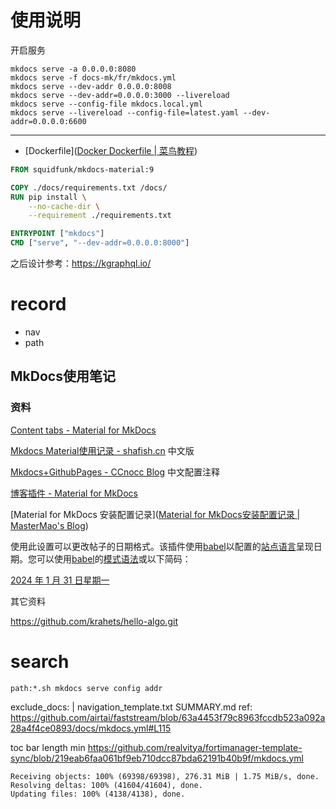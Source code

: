 # 使用说明

开启服务

```shell
mkdocs serve -a 0.0.0.0:8080
mkdocs serve -f docs-mk/fr/mkdocs.yml
mkdocs serve --dev-addr 0.0.0.0:8008
mkdocs serve --dev-addr=0.0.0.0:3000 --livereload
mkdocs serve --config-file mkdocs.local.yml
mkdocs serve --livereload --config-file=latest.yaml --dev-addr=0.0.0.0:6600
```

---

- [Dockerfile]([Docker Dockerfile | 菜鸟教程](https://www.runoob.com/docker/docker-dockerfile.html))

```dockerfile
FROM squidfunk/mkdocs-material:9

COPY ./docs/requirements.txt /docs/
RUN pip install \
    --no-cache-dir \
    --requirement ./requirements.txt

ENTRYPOINT ["mkdocs"]
CMD ["serve", "--dev-addr=0.0.0.0:8000"]
```

之后设计参考：https://kgraphql.io/

# record

- nav
- path

## MkDocs使用笔记

### 资料

[Content tabs - Material for MkDocs](https://squidfunk.github.io/mkdocs-material/reference/content-tabs/#embedded-content-unordered-list)

[Mkdocs Material使用记录 - shafish.cn](https://shafish.cn/blog/mkdocs/) 中文版

[Mkdocs+GithubPages - CCnocc Blog](https://zjuccnocc.github.io/BlogWriteup/Mkdocs%E4%BD%BF%E7%94%A8Writeup/#nav) 中文配置注释

[博客插件 - Material for MkDocs](https://squidfunk.github.io/mkdocs-material/plugins/blog/)

[Material for MkDocs 安装配置记录]([Material for MkDocs安装配置记录 | MasterMao's Blog](https://www.mastermao.cn/2023/Material%20for%20MkDocs%E5%AE%89%E8%A3%85%E9%85%8D%E7%BD%AE%E8%AE%B0%E5%BD%95/))

使用此设置可以更改帖子的日期格式。该插件使用[babel](https://pypi.org/project/Babel/)以配置的[站点语言](https://squidfunk.github.io/mkdocs-material/setup/changing-the-language/#site-language)呈现日期。您可以使用[babel](https://pypi.org/project/Babel/)的[模式语法](https://babel.pocoo.org/en/latest/dates.html#pattern-syntax)或以下简码：

[2024 年 1 月 31 日星期一](https://squidfunk.github.io/mkdocs-material/plugins/blog/#config.post_date_format-monday-january-31-2024)

其它资料

https://github.com/krahets/hello-algo.git

# search

`path:*.sh mkdocs serve config addr`

exclude_docs: |
  navigation_template.txt
  SUMMARY.md
ref: https://github.com/airtai/faststream/blob/63a4453f79c8963fccdb523a092a28a4f4ce0893/docs/mkdocs.yml#L115

toc bar length min
https://github.com/realvitya/fortimanager-template-sync/blob/219eab6faa061bf9eb710dcc87bda62191b40b9f/mkdocs.yml

```
Receiving objects: 100% (69398/69398), 276.31 MiB | 1.75 MiB/s, done.
Resolving deltas: 100% (41604/41604), done. 
Updating files: 100% (4138/4138), done.        
```